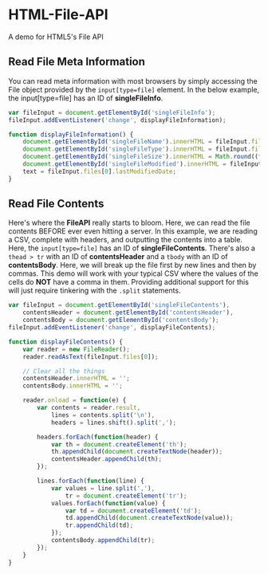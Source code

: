 # HTML-File-API
A demo for HTML5's File API

## Read File Meta Information
You can read meta information with most browsers by simply accessing the File object provided by the `input[type=file]` element. In the below example, the input[type=file] has an ID of **singleFileInfo**.

```javascript
var fileInput = document.getElementById('singleFileInfo');
fileInput.addEventListener('change', displayFileInformation);

function displayFileInformation() {
	document.getElementById('singleFileName').innerHTML = fileInput.files[0].name;
	document.getElementById('singleFileType').innerHTML = fileInput.files[0].type;
	document.getElementById('singleFileSize').innerHTML = Math.round((fileInput.files[0].size * 10) / 1024) / 10 + ' Kb';
	document.getElementById('singleFileModified').innerHTML = fileInput.files[0].lastModifiedDate;
	text = fileInput.files[0].lastModifiedDate;
}
````

## Read File Contents
Here's where the **FileAPI** really starts to bloom. Here, we can read the file contents BEFORE ever even hitting a server. In this example, we are reading a CSV, complete with headers, and outputting the contents into a table. Here, the `input[type=file]` has an ID of **singleFileContents**. There's also a `thead > tr` with an ID of **contentsHeader** and a `tbody` with an ID of **contentsBody**. Here, we will break up the file first by new lines and then by commas. This demo will work with your typical CSV where the values of the cells do **NOT** have a comma in them. Providing additional support for this will just require tinkering with the `.split` statements.

```javascript
var fileInput = document.getElementById('singleFileContents'),
	contentsHeader = document.getElementById('contentsHeader'),
	contentsBody = document.getElementById('contentsBody');
fileInput.addEventListener('change', displayFileContents);

function displayFileContents() {
	var reader = new FileReader();
	reader.readAsText(fileInput.files[0]);

	// Clear all the things
	contentsHeader.innerHTML = '';
	contentsBody.innerHTML = '';

	reader.onload = function(e) {
		var contents = reader.result,
			lines = contents.split('\n'),
			headers = lines.shift().split(',');

		headers.forEach(function(header) {
			var th = document.createElement('th');
			th.appendChild(document.createTextNode(header));
			contentsHeader.appendChild(th);
		});

		lines.forEach(function(line) {
			var values = line.split(','),
				tr = document.createElement('tr');
			values.forEach(function(value) {
				var td = document.createElement('td');
				td.appendChild(document.createTextNode(value));
				tr.appendChild(td);
			});
			contentsBody.appendChild(tr);
		});
	}
}
```